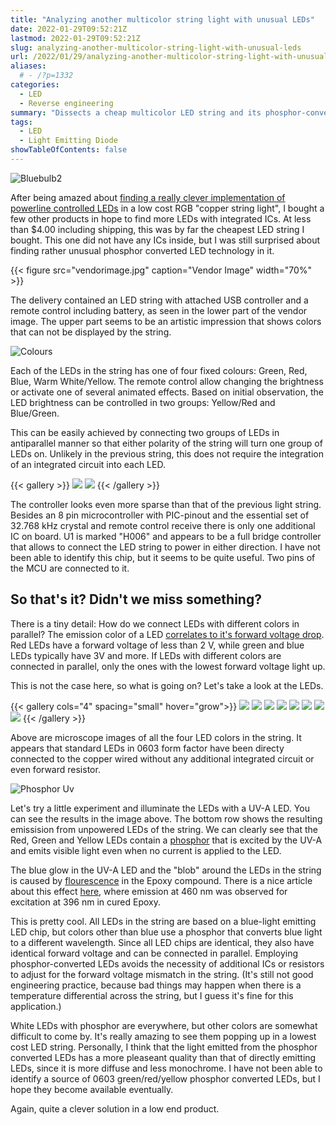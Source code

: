 ```yaml
---
title: "Analyzing another multicolor string light with unusual LEDs"
date: 2022-01-29T09:52:21Z
lastmod: 2022-01-29T09:52:21Z
slug: analyzing-another-multicolor-string-light-with-unusual-leds
url: /2022/01/29/analyzing-another-multicolor-string-light-with-unusual-leds/
aliases:
  # - /?p=1332
categories:
  - LED
  - Reverse engineering
summary: "Dissects a cheap multicolor LED string and its phosphor-converted LEDs, revealing shared driver quirks." 
tags:
  - LED
  - Light Emitting Diode
showTableOfContents: false
---
```


![Bluebulb2](bluebulb2.jpg)

After being amazed about [finding a really clever implementation of powerline controlled LEDs](https://cpldcpu.wordpress.com/2022/01/23/controlling-rgb-leds-with-only-the-powerlines-anatomy-of-a-christmas-light-string/) in a low cost RGB "copper string light", I bought a few other products in hope to find more LEDs with integrated ICs. At less than $4.00 including shipping, this was by far the cheapest LED string I bought. This one did not have any ICs inside, but I was still surprised about finding rather unusual phosphor converted LED technology in it.

{{< figure src="vendorimage.jpg" caption="Vendor Image" width="70%" >}}

 The delivery contained an LED string with attached USB controller and a remote control including battery, as seen in the lower part of the vendor image. The upper part seems to be an artistic impression that shows colors that can not be displayed by the string.

![Colours](colours.jpg)

Each of the LEDs in the string has one of four fixed colours: Green, Red, Blue, Warm White/Yellow. The remote control allow changing the brightness or activate one of several animated effects. Based on initial observation, the LED brightness can be controlled in two groups: Yellow/Red and Blue/Green.

This can be easily achieved by connecting two groups of LEDs in antiparallel manner so that either polarity of the string will turn one group of LEDs on. Unlikely in the previous string, this does not require the integration of an integrated circuit into each LED.

{{< gallery >}}
<img src="20220126-230628-884.jpg" />
<img src="20220126-230712-844.jpg" />
{{< /gallery >}}

The controller looks even more sparse than that of the previous light string. Besides an 8 pin microcontroller with PIC-pinout and the essential set of 32.768 kHz crystal and remote control receive there is only one additional IC on board. U1 is marked "H006" and appears to be a full bridge controller that allows to connect the LED string to power in either direction. I have not been able to identify this chip, but it seems to be quite useful. Two pins of the MCU are connected to it.

## So that's it? Didn't we miss something?

There is a tiny detail: How do we connect LEDs with different colors in parallel? The emission color of a LED [correlates to it's forward voltage drop](http://dangerousprototypes.com/docs/Basic_Light_Emitting_Diode_guide). Red LEDs have a forward voltage of less than 2 V, while green and blue LEDs typically have 3V and more. If LEDs with different colors are connected in parallel, only the ones with the lowest forward voltage light up.

This is not the case here, so what is going on? Let's take a look at the LEDs.

{{< gallery cols="4" spacing="small" hover="grow">}}
<img src="20220126-210301-188-1.jpg" />
<img src="20220126-210347-579-1.jpg" />
<img src="20220126-210020-612-1.jpg" />
<img src="20220126-210153-876-1.jpg" />
<img src="20220126-210230-844.jpg" />
<img src="20220126-210404-379.jpg" />
<img src="20220126-210048-932.jpg" />
<img src="20220126-210310-132.jpg" />
{{< /gallery >}}

Above are microscope images of all the four LED colors in the string. It appears that standard LEDs in 0603 form factor have been directy connected to the copper wired without any additional integrated circuit or even forward resistor.

![Phosphor Uv](phosphor_uv.jpg)

Let's try a little experiment and illuminate the LEDs with a UV-A LED. You can see the results in the image above. The bottom row shows the resulting emissision from unpowered LEDs of the string. We can clearly see that the Red, Green and Yellow LEDs contain a [phosphor](https://en.wikipedia.org/wiki/Phosphor#White_LEDs) that is excited by the UV-A and emits visible light even when no current is applied to the LED.

The blue glow in the UV-A LED and the "blob" around the LEDs in the string is caused by [flourescence](https://en.wikipedia.org/wiki/Fluorescence) in the Epoxy compound. There is a nice article about this effect [here](https://hal.archives-ouvertes.fr/hal-00019787/document), where emission at 460 nm was observed for excitation at 396 nm in cured Epoxy.

This is pretty cool. All LEDs in the string are based on a blue-light emitting LED chip, but colors other than blue use a phosphor that converts blue light to a different wavelength. Since all LED chips are identical, they also have identical forward voltage and can be connected in parallel. Employing phosphor-converted LEDs avoids the necessity of additional ICs or resistors to adjust for the forward voltage mismatch in the string. (It's still not good engineering practice, because bad things may happen when there is a temperature differential across the string, but I guess it's fine for this application.)

White LEDs with phosphor are everywhere, but other colors are somewhat difficult to come by. It's really amazing to see them popping up in a lowest cost LED string. Personally, I think that the light emitted from the phosphor converted LEDs has a more pleaseant quality than that of directly emitting LEDs, since it is more diffuse and less monochrome. I have not been able to identify a source of 0603 green/red/yellow phosphor converted LEDs, but I hope they become available eventually.

Again, quite a clever solution in a low end product.

